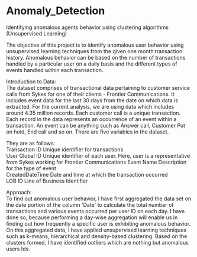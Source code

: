 # Anomaly_Detection
Identifying anomalous agents behavior using clustering algorithms (Unsupervised Learning)

The objective of this project is to identify anomalous user behavior using unsupervised learning techniques from the given one month transaction history. Anomalous behavior can be based on the number of transactions handled by a particular user on a daily basis and the different types of events handled within each transaction.                                                                                                                                          

Introduction to Data:                                                                                   
The dataset comprises of transactional data pertaining to customer service calls from Sykes for one of their clients - Frontier Communications. It includes event data for the last 30 days from the date on which data is extracted. For the current analysis, we are using data which includes around 4.35 million records. Each customer call is a unique transaction. Each record in the data represents an occurrence of an event within a transaction. An event can be anything such as Answer call, Customer Put on hold, End call and so on. There are five variables in the dataset. 

They are as follows:                                                                                     
Transaction ID    Unique identifier for transactions                                                     
User Global ID    Unique identifier of each user. Here, user is a representative from Sykes working for Frontier Communications              Event Name        Description for the type of event                                                      
CreatedDateTime   Date and time at which the transaction occurred                                        
LOB ID            Line of Business Identifier                                                            
                                                                                                 
Approach:                                                                                                
To find out anomalous user behavior, I have first aggregated the data set on the date portion of the column 'Date' to calculate the total number of transactions and various events occurred per user ID on each day. I have done so, because performing a day-wise aggregation will enable us in finding out how frequently a specific user is exhibiting anomalous behavior. On this aggregated data, I have applied unsupervised learning techniques such as k-means, hierarchical and density-based clustering. Based on the clusters formed, I have identified outliers which are nothing but anomalous users Ids.
